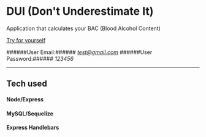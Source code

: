 # DUI (Don't Underestimate It)

Application that calculates your BAC (Blood Alcohol Content) 

[Try for yourself](https://proj-two-yo.herokuapp.com/login)

######User Email:###### *test@gmail.com*
######User Password:###### *123456*

***

## Tech used
#### Node/Express
#### MySQL/Sequelize
#### Express Handlebars
